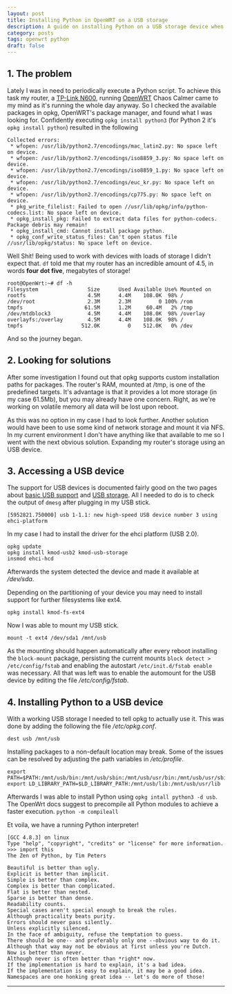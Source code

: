 ```yaml
---
layout: post
title: Installing Python in OpenWRT on a USB storage
description: A guide on installing Python on a USB storage device when running OpenWRT.
category: posts
tags: openwrt python
draft: false
---
```

## 1. The problem

Lately I was in need to periodically execute a Python script. To achieve this task my router, a [TP-Link N600](https://www.tp-link.com/us/products/details/cat-9_TL-WDR3600.html), running [OpenWRT](https://openwrt.org/) Chaos Calmer came to my mind as it's running the whole day anyway. So I checked the available packages in opkg, OpenWRT's package manager, and found what I was looking for. Confidently executing `opkg install python3` (for Python 2 it's `opkg install python`) resulted in the following
```
Collected errors:
 * wfopen: /usr/lib/python2.7/encodings/mac_latin2.py: No space left on device.
 * wfopen: /usr/lib/python2.7/encodings/iso8859_3.py: No space left on device.
 * wfopen: /usr/lib/python2.7/encodings/iso8859_1.py: No space left on device.
 * wfopen: /usr/lib/python2.7/encodings/euc_kr.py: No space left on device.
 * wfopen: /usr/lib/python2.7/encodings/cp775.py: No space left on device.
 * pkg_write_filelist: Failed to open //usr/lib/opkg/info/python-codecs.list: No space left on device.
 * opkg_install_pkg: Failed to extract data files for python-codecs. Package debris may remain!
 * opkg_install_cmd: Cannot install package python.
 * opkg_conf_write_status_files: Can't open status file //usr/lib/opkg/status: No space left on device.
```
Well Shit! Being used to work with devices with loads of storage I didn't expect that. `df` told me that my router has an incredible amount of 4.5, in words **four dot five**, megabytes of storage!
```
root@OpenWrt:~# df -h
Filesystem                Size      Used Available Use% Mounted on
rootfs                    4.5M      4.4M    108.0K  98% /
/dev/root                 2.3M      2.3M         0 100% /rom
tmpfs                    61.5M      1.2M     60.4M   2% /tmp
/dev/mtdblock3            4.5M      4.4M    108.0K  98% /overlay
overlayfs:/overlay        4.5M      4.4M    108.0K  98% /
tmpfs                   512.0K         0    512.0K   0% /dev
```
And so the journey began.
## 2. Looking for solutions
After some investigation I found out that opkg supports custom installation paths for packages. The router's RAM, mounted at /tmp, is one of the predefined targets. It's advantage is that it provides a lot more storage (in my case 61.5Mb), but you may already have one concern. Right, as we're working on volatile memory all data will be lost upon reboot.

As this was no option in my case I had to look further. Another solution would have been to use some kind of network storage and mount it via NFS. In my current environment I don't have anything like that available to me so I went with the next obvious solution. Expanding my router's storage using an USB device.
## 3. Accessing a USB device
The support for USB devices is documented fairly good on the two pages about [basic USB support](https://wiki.openwrt.org/doc/howto/usb.essentials) and [USB storage](https://wiki.openwrt.org/doc/howto/usb.storage). All I needed to do is to check the output of `dmesg` after plugging in my USB stick.
```
[5952821.750000] usb 1-1.1: new high-speed USB device number 3 using ehci-platform
```

In my case I had to install the driver for the ehci platform (USB 2.0).
```
opkg update
opkg install kmod-usb2 kmod-usb-storage
insmod ehci-hcd
```
Afterwards the system detected the device and made it available at _/dev/sda_.

Depending on the partitioning of your device you may need to install support for further filesystems like ext4.
```
opkg install kmod-fs-ext4
```
Now I was able to mount my USB stick.
```
mount -t ext4 /dev/sda1 /mnt/usb
```
As the mounting should happen automatically after every reboot installing the `block-mount` package, persisting the current mounts `block detect > /etc/config/fstab` and enabling the autostart `/etc/init.d/fstab enable` was necessary. All that was left was to enable the automount for the USB device by editing the file _/etc/config/fstab_.
## 4. Installing Python to a USB device
With a working USB storage I needed to tell opkg to actually use it. This was done by adding the following the file _/etc/opkg.conf_.
```
dest usb /mnt/usb
```
Installing packages to a non-default location may break. Some of the issues can be resolved by adjusting the path variables in _/etc/profile_.
```
export PATH=$PATH:/mnt/usb/bin:/mnt/usb/sbin:/mnt/usb/usr/bin:/mnt/usb/usr/sbin
export LD_LIBRARY_PATH=$LD_LIBRARY_PATH:/mnt/usb/lib:/mnt/usb/usr/lib
```
Afterwards I was able to install Python using `opkg intall python3 -d usb`.
The OpenWrt docs suggest to precompile all Python modules to achieve a faster execution. `python -m compileall`

Et voila, we have a running Python interpreter!
```python3
[GCC 4.8.3] on linux
Type "help", "copyright", "credits" or "license" for more information.
>>> import this
The Zen of Python, by Tim Peters

Beautiful is better than ugly.
Explicit is better than implicit.
Simple is better than complex.
Complex is better than complicated.
Flat is better than nested.
Sparse is better than dense.
Readability counts.
Special cases aren't special enough to break the rules.
Although practicality beats purity.
Errors should never pass silently.
Unless explicitly silenced.
In the face of ambiguity, refuse the temptation to guess.
There should be one-- and preferably only one --obvious way to do it.
Although that way may not be obvious at first unless you're Dutch.
Now is better than never.
Although never is often better than *right* now.
If the implementation is hard to explain, it's a bad idea.
If the implementation is easy to explain, it may be a good idea.
Namespaces are one honking great idea -- let's do more of those!
```
---
